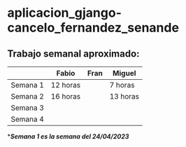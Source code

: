 # aplicacion_gjango-cancelo_fernandez_senande

## Trabajo semanal aproximado:



|         |   Fabio   |    Fran   |  Miguel   |
|---------|-----------|-----------|-----------|
| Semana 1| 12 horas  |           |  7 horas  |
| Semana 2| 16 horas  |           |  13 horas |
| Semana 3|           |           |           |
| Semana 4|           |           |           |

**__Semana 1 es la semana del 24/04/2023__*
